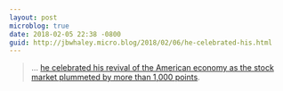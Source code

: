 ```yaml
---
layout: post
microblog: true
date: 2018-02-05 22:38 -0800
guid: http://jbwhaley.micro.blog/2018/02/06/he-celebrated-his.html
---
```

> ... [he celebrated his revival of the American economy as the stock market plummeted by more than 1,000 points](https://mobile.nytimes.com/2018/02/05/us/politics/trump-accuses-democrats-treason-market-rout.html?referer=).
